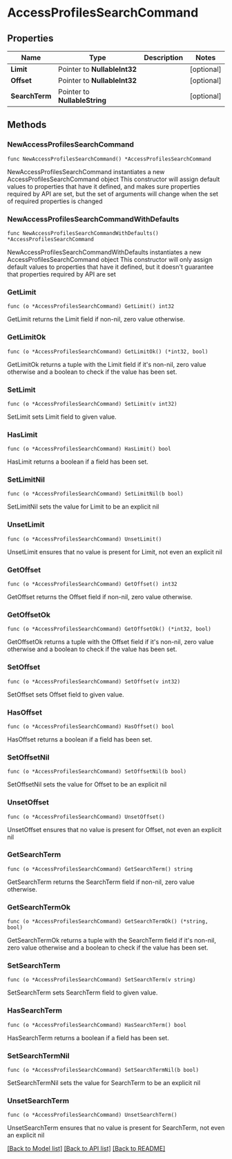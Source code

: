 # AccessProfilesSearchCommand

## Properties

Name | Type | Description | Notes
------------ | ------------- | ------------- | -------------
**Limit** | Pointer to **NullableInt32** |  | [optional] 
**Offset** | Pointer to **NullableInt32** |  | [optional] 
**SearchTerm** | Pointer to **NullableString** |  | [optional] 

## Methods

### NewAccessProfilesSearchCommand

`func NewAccessProfilesSearchCommand() *AccessProfilesSearchCommand`

NewAccessProfilesSearchCommand instantiates a new AccessProfilesSearchCommand object
This constructor will assign default values to properties that have it defined,
and makes sure properties required by API are set, but the set of arguments
will change when the set of required properties is changed

### NewAccessProfilesSearchCommandWithDefaults

`func NewAccessProfilesSearchCommandWithDefaults() *AccessProfilesSearchCommand`

NewAccessProfilesSearchCommandWithDefaults instantiates a new AccessProfilesSearchCommand object
This constructor will only assign default values to properties that have it defined,
but it doesn't guarantee that properties required by API are set

### GetLimit

`func (o *AccessProfilesSearchCommand) GetLimit() int32`

GetLimit returns the Limit field if non-nil, zero value otherwise.

### GetLimitOk

`func (o *AccessProfilesSearchCommand) GetLimitOk() (*int32, bool)`

GetLimitOk returns a tuple with the Limit field if it's non-nil, zero value otherwise
and a boolean to check if the value has been set.

### SetLimit

`func (o *AccessProfilesSearchCommand) SetLimit(v int32)`

SetLimit sets Limit field to given value.

### HasLimit

`func (o *AccessProfilesSearchCommand) HasLimit() bool`

HasLimit returns a boolean if a field has been set.

### SetLimitNil

`func (o *AccessProfilesSearchCommand) SetLimitNil(b bool)`

 SetLimitNil sets the value for Limit to be an explicit nil

### UnsetLimit
`func (o *AccessProfilesSearchCommand) UnsetLimit()`

UnsetLimit ensures that no value is present for Limit, not even an explicit nil
### GetOffset

`func (o *AccessProfilesSearchCommand) GetOffset() int32`

GetOffset returns the Offset field if non-nil, zero value otherwise.

### GetOffsetOk

`func (o *AccessProfilesSearchCommand) GetOffsetOk() (*int32, bool)`

GetOffsetOk returns a tuple with the Offset field if it's non-nil, zero value otherwise
and a boolean to check if the value has been set.

### SetOffset

`func (o *AccessProfilesSearchCommand) SetOffset(v int32)`

SetOffset sets Offset field to given value.

### HasOffset

`func (o *AccessProfilesSearchCommand) HasOffset() bool`

HasOffset returns a boolean if a field has been set.

### SetOffsetNil

`func (o *AccessProfilesSearchCommand) SetOffsetNil(b bool)`

 SetOffsetNil sets the value for Offset to be an explicit nil

### UnsetOffset
`func (o *AccessProfilesSearchCommand) UnsetOffset()`

UnsetOffset ensures that no value is present for Offset, not even an explicit nil
### GetSearchTerm

`func (o *AccessProfilesSearchCommand) GetSearchTerm() string`

GetSearchTerm returns the SearchTerm field if non-nil, zero value otherwise.

### GetSearchTermOk

`func (o *AccessProfilesSearchCommand) GetSearchTermOk() (*string, bool)`

GetSearchTermOk returns a tuple with the SearchTerm field if it's non-nil, zero value otherwise
and a boolean to check if the value has been set.

### SetSearchTerm

`func (o *AccessProfilesSearchCommand) SetSearchTerm(v string)`

SetSearchTerm sets SearchTerm field to given value.

### HasSearchTerm

`func (o *AccessProfilesSearchCommand) HasSearchTerm() bool`

HasSearchTerm returns a boolean if a field has been set.

### SetSearchTermNil

`func (o *AccessProfilesSearchCommand) SetSearchTermNil(b bool)`

 SetSearchTermNil sets the value for SearchTerm to be an explicit nil

### UnsetSearchTerm
`func (o *AccessProfilesSearchCommand) UnsetSearchTerm()`

UnsetSearchTerm ensures that no value is present for SearchTerm, not even an explicit nil

[[Back to Model list]](../README.md#documentation-for-models) [[Back to API list]](../README.md#documentation-for-api-endpoints) [[Back to README]](../README.md)


